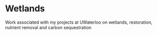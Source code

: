 # Wetlands
Work associated with my projects at UWaterloo on wetlands, restoration, nutrient removal and carbon sequestration
